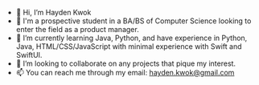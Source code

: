 - 👋 Hi, I’m Hayden Kwok
- 👀 I'm a prospective student in a BA/BS of Computer Science looking to enter the field as a product manager.
- 🌱 I’m currently learning Java, Python, and have experience in Python, Java, HTML/CSS/JavaScript with minimal experience with Swift and SwiftUI.
- 💞️ I’m looking to collaborate on any projects that pique my interest.
- 📫 You can reach me through my email: hayden.kwok@gmail.com


